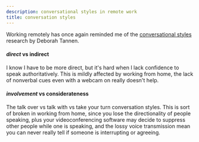 ```yaml
---
description: conversational styles in remote work
title: conversation styles
---
```


Working remotely has once again reminded me of the
[conversational styles](https://en.wikipedia.org/wiki/Deborah_Tannen#Conversational_style)
research by Deborah Tannen.

#### _direct_ vs indirect

I know I have to be more direct,
but it's hard when I lack confidence to speak authoritatively.
This is mildly affected by working from home,
the lack of nonverbal cues even with a webcam on
really doesn't help.

#### _involvement_ vs considerateness

The talk over vs talk with vs take your turn conversation styles.
This is sort of broken in working from home,
since you lose the directionality of people speaking,
plus your videoconferencing software may decide to suppress other people
while one is speaking,
and the lossy voice transmission mean you can never really tell
if someone is interrupting or agreeing.
